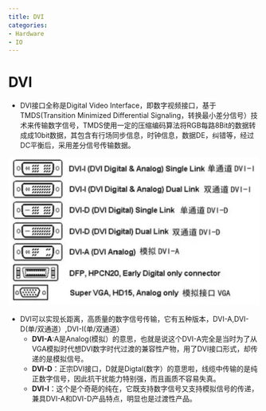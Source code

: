 ```yaml
---
title: DVI
categories:
- Hardware
- IO
---
```

# DVI

- DVI接口全称是Digital Video Interface，即数字视频接口，基于TMDS(Transition Minimized Differential Signaling，转换最小差分信号）技术来传输数字信号，TMDS使用一定的压缩编码算法将RGB每路8Bit的数据转成成10bit数据，其包含有行场同步信息，时钟信息，数据DE，纠错等，经过DC平衡后，采用差分信号传输数据。

![](https://raw.githubusercontent.com/LuShan123888/Files/main/Pictures/2020-12-10-jsMl6Ogr4VwAJFP.jpg)

- DVI可以实现长距离，高质量的数字信号传输，它有五种版本，DVI-A,DVI-D(单/双通道）,DVI-I(单/双通道）
    - **DVI-A**:A是Analog(模拟）的意思，也就是说这个DVI-A完全是当时为了从VGA模拟时代想DVI数字时代过渡的兼容性产物，用了DVI接口形式，却传递的是模拟信号。
    - **DVI-D**：正宗DVI接口，D就是Digtal(数字）的意思啦，线缆中传输的是纯正数字信号，因此抗干扰能力特别强，而且画质不容易失真。
    - **DVI-I**：这个是个奇葩的纯在，它既支持数字信号又支持模拟信号的传递，兼具DVI-A和DVI-D产品特点，明显也是过渡性产品。